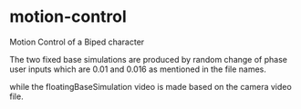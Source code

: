 # motion-control
Motion Control of a Biped character 

The two fixed base simulations are produced by random change of phase user inputs which are 0.01 and 0.016 as mentioned in the file names.

while the floatingBaseSimulation video is made based on the camera video file.
